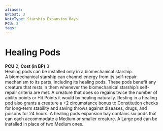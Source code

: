 ```yaml
---
aliases: 
BPCost: 3
NoteType: Starship Expansion Bays
PCU: 2
tags: 
---
```


# Healing Pods

**PCU** 2; **Cost (in BP)** 3  
Healing pods can be installed only in a biomechanical starship.  
A biomechanical starship can channel energy from its self-repair mechanism to its parts, including its healing pods. These pods benefit any creature that rests in them whenever the biomechanical starship’s self-repair criteria are met. A creature that does so regains twice the number of ability points or Hit Points it would by healing naturally. Resting in a healing pod also grants a creature a +2 circumstance bonus to Constitution checks for long-term stability and saving throws against diseases, drugs, and poisons for 24 hours. A healing pods expansion bay contains six pods that can each accommodate a Medium or smaller creature. A Large pod can be installed in place of two Medium ones.